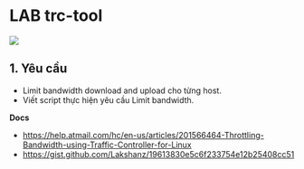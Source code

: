 # LAB trc-tool

![](https://i.ibb.co/PhhZvTY/Screenshot-from-2021-02-22-10-25-59.png)

## 1. Yêu cầu
- Limit bandwidth download and upload cho từng host.
- Viết script thực hiện yêu cầu Limit bandwidth.

__Docs__
- https://help.atmail.com/hc/en-us/articles/201566464-Throttling-Bandwidth-using-Traffic-Controller-for-Linux
- https://gist.github.com/Lakshanz/19613830e5c6f233754e12b25408cc51